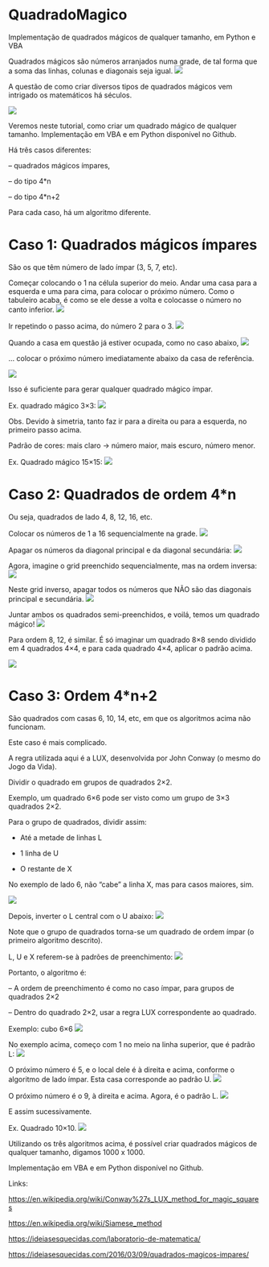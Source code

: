 # QuadradoMagico
Implementação de quadrados mágicos de qualquer tamanho, em Python e VBA


Quadrados mágicos são números arranjados numa grade, de tal forma que a soma das linhas, colunas e diagonais seja igual.
![](https://ideiasesquecidas.files.wordpress.com/2020/05/quadrado01.png)

A questão de como criar diversos tipos de quadrados mágicos vem intrigado os matemáticos há séculos.

![](https://ideiasesquecidas.files.wordpress.com/2020/05/quadradoancient.jpg)

Veremos neste tutorial, como criar um quadrado mágico de qualquer tamanho. Implementação em VBA e em Python disponível no Github.

Há três casos diferentes:

– quadrados mágicos ímpares,

– do tipo 4*n

– do tipo 4*n+2

Para cada caso, há um algoritmo diferente.


# Caso 1: Quadrados mágicos ímpares

São os que têm número de lado ímpar (3, 5, 7, etc).

Começar colocando o 1 na célula superior do meio. Andar uma casa para a esquerda e uma para cima, para colocar o próximo número. Como o tabuleiro acaba, é como se ele desse a volta e colocasse o número no canto inferior.
![](https://ideiasesquecidas.files.wordpress.com/2020/05/quadrado02.png)

Ir repetindo o passo acima, do número 2 para o 3.
![](https://ideiasesquecidas.files.wordpress.com/2020/05/quadrado03.png)

Quando a casa em questão já estiver ocupada, como no caso abaixo,
![](https://ideiasesquecidas.files.wordpress.com/2020/05/quadrado04.png)

… colocar o próximo número imediatamente abaixo da casa de referência.

![](https://ideiasesquecidas.files.wordpress.com/2020/05/quadrado05.png)

Isso é suficiente para gerar qualquer quadrado mágico ímpar.

Ex. quadrado mágico 3×3:
![](https://ideiasesquecidas.files.wordpress.com/2020/05/quadrado06.png)

Obs. Devido à simetria, tanto faz ir para a direita ou para a esquerda, no primeiro passo acima.

Padrão de cores: mais claro -> número maior, mais escuro, número menor.

Ex. Quadrado mágico 15×15:
![](https://ideiasesquecidas.files.wordpress.com/2020/05/quadrado07.png)


# Caso 2: Quadrados de ordem 4*n

Ou seja, quadrados de lado 4, 8, 12, 16, etc.

Colocar os números de 1 a 16 sequencialmente na grade.
![](https://ideiasesquecidas.files.wordpress.com/2020/05/quadrado08.png)

Apagar os números da diagonal principal e da diagonal secundária:
![](https://ideiasesquecidas.files.wordpress.com/2020/05/quadrado09.png)

Agora, imagine o grid preenchido sequencialmente, mas na ordem inversa:
![](https://ideiasesquecidas.files.wordpress.com/2020/05/quadrado10.png)

Neste grid inverso, apagar todos os números que NÃO são das diagonais principal e secundária.
![](https://ideiasesquecidas.files.wordpress.com/2020/05/quadrado11.png)

Juntar ambos os quadrados semi-preenchidos, e voilá, temos um quadrado mágico!
![](https://ideiasesquecidas.files.wordpress.com/2020/05/quadrado12.png)

Para ordem 8, 12, é similar. É só imaginar um quadrado 8×8 sendo dividido em 4 quadrados 4×4, e para cada quadrado 4×4, aplicar o padrão acima.

![](https://ideiasesquecidas.files.wordpress.com/2020/05/quadrado13.png)

# Caso 3: Ordem 4*n+2

São quadrados com casas 6, 10, 14, etc, em que os algoritmos acima não funcionam.

Este caso é mais complicado.

A regra utilizada aqui é a LUX, desenvolvida por John Conway (o mesmo do Jogo da Vida).

Dividir o quadrado em grupos de quadrados 2×2.

Exemplo, um quadrado 6×6 pode ser visto como um grupo de 3×3 quadrados 2×2.

Para o grupo de quadrados, dividir assim:

- Até a metade de linhas L

- 1 linha de U

- O restante de X

No exemplo de lado 6, não “cabe” a linha X, mas para casos maiores, sim.

![](https://ideiasesquecidas.files.wordpress.com/2020/05/quadrado14.png)

Depois, inverter o L central com o U abaixo:
![](https://ideiasesquecidas.files.wordpress.com/2020/05/quadrado15.png)

Note que o grupo de quadrados torna-se um quadrado de ordem ímpar (o primeiro algoritmo descrito).

L, U e X referem-se à padrões de preenchimento:
![](https://ideiasesquecidas.files.wordpress.com/2020/05/quadrado16.png)

Portanto, o algoritmo é:

– A ordem de preenchimento é como no caso ímpar, para grupos de quadrados 2×2

– Dentro do quadrado 2×2, usar a regra LUX correspondente ao quadrado.

Exemplo: cubo 6×6
![](https://ideiasesquecidas.files.wordpress.com/2020/05/quadrado17.png)

No exemplo acima, começo com 1 no meio na linha superior, que é padrão L:
![](https://ideiasesquecidas.files.wordpress.com/2020/05/quadrado18.png)

O próximo número é 5, e o local dele é à direita e acima, conforme o algoritmo de lado ímpar. Esta casa corresponde ao padrão U.
![](https://ideiasesquecidas.files.wordpress.com/2020/05/quadrado19.png)

O próximo número é o 9, à direita e acima. Agora, é o padrão L.
![](https://ideiasesquecidas.files.wordpress.com/2020/05/quadrado20.png)

E assim sucessivamente.

Ex. Quadrado 10×10.
![](https://ideiasesquecidas.files.wordpress.com/2020/05/quadrado21.png)

Utilizando os três algoritmos acima, é possível criar quadrados mágicos de qualquer tamanho, digamos 1000 x 1000.

Implementação em VBA e em Python disponível no Github.

Links:

https://en.wikipedia.org/wiki/Conway%27s_LUX_method_for_magic_squares

https://en.wikipedia.org/wiki/Siamese_method

https://ideiasesquecidas.com/laboratorio-de-matematica/

https://ideiasesquecidas.com/2016/03/09/quadrados-magicos-impares/

